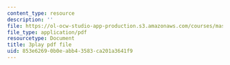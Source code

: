 ```yaml
---
content_type: resource
description: ''
file: https://ol-ocw-studio-app-production.s3.amazonaws.com/courses/mas-s62-cryptocurrency-engineering-and-design-spring-2018/853e62690b0eabb43583ca201a3641f9_mhQebe1Y4d0.pdf
file_type: application/pdf
resourcetype: Document
title: 3play pdf file
uid: 853e6269-0b0e-abb4-3583-ca201a3641f9
---
```

